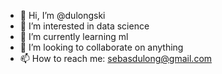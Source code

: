 - 👋 Hi, I’m @dulongski
- 👀 I’m interested in data science
- 🌱 I’m currently learning ml
- 💞️ I’m looking to collaborate on anything
- 📫 How to reach me: sebasdulong@gmail.com

<!---
dulongski/dulongski is a ✨ special ✨ repository because its `README.md` (this file) appears on your GitHub profile.
You can click the Preview link to take a look at your changes.
--->
